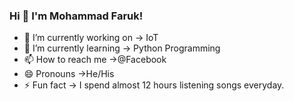 ### Hi 👋 I'm Mohammad Faruk!
 
- 🔭 I’m currently working on -> IoT
- 🌱 I’m currently learning -> Python Programming
- 📫 How to reach me ->@Facebook
- 😄 Pronouns ->He/His
- ⚡ Fun fact -> I spend almost 12 hours listening songs everyday.

